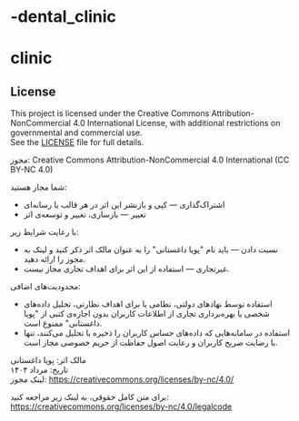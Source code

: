 ﻿# -dental_clinic
# clinic

## License

This project is licensed under the Creative Commons Attribution-NonCommercial 4.0 International License, with additional restrictions on governmental and commercial use.  
See the [LICENSE](LICENSE) file for full details.

مجوز: Creative Commons Attribution-NonCommercial 4.0 International (CC BY-NC 4.0)

شما مجاز هستید:
- اشتراک‌گذاری — کپی و بازنشر این اثر در هر قالب یا رسانه‌ای
- تغییر — بازسازی، تغییر و توسعه‌ی اثر

با رعایت شرایط زیر:
- نسبت دادن — باید نام "پویا داغستانی" را به عنوان مالک اثر ذکر کنید و لینک به مجوز را ارائه دهید.
- غیرتجاری — استفاده از این اثر برای اهداف تجاری مجاز نیست.

محدودیت‌های اضافی:
- استفاده توسط نهادهای دولتی، نظامی یا برای اهداف نظارتی، تحلیل داده‌های شخصی یا بهره‌برداری تجاری از اطلاعات کاربران بدون اجازه‌ی کتبی از "پویا داغستانی" ممنوع است.
- استفاده در سامانه‌هایی که داده‌های حساس کاربران را ذخیره یا تحلیل می‌کنند، تنها با رضایت صریح کاربران و رعایت اصول حفاظت از حریم خصوصی مجاز است.

مالک اثر: پویا داغستانی  
تاریخ: مرداد ۱۴۰۴  
لینک مجوز: https://creativecommons.org/licenses/by-nc/4.0/

برای متن کامل حقوقی، به لینک زیر مراجعه کنید:  
https://creativecommons.org/licenses/by-nc/4.0/legalcode
